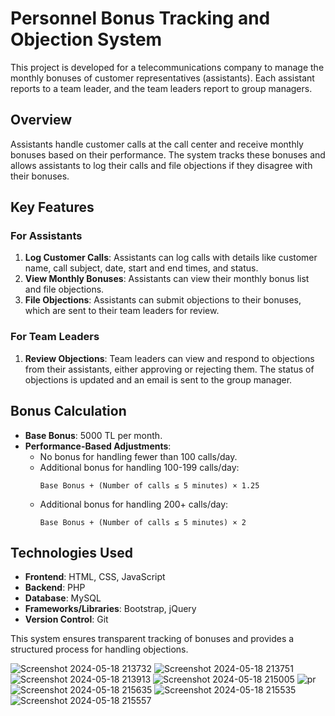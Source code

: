 # Personnel Bonus Tracking and Objection System

This project is developed for a telecommunications company to manage the monthly bonuses of customer representatives (assistants). Each assistant reports to a team leader, and the team leaders report to group managers.

## Overview

Assistants handle customer calls at the call center and receive monthly bonuses based on their performance. The system tracks these bonuses and allows assistants to log their calls and file objections if they disagree with their bonuses.

## Key Features

### For Assistants
1. **Log Customer Calls**: Assistants can log calls with details like customer name, call subject, date, start and end times, and status.
2. **View Monthly Bonuses**: Assistants can view their monthly bonus list and file objections.
3. **File Objections**: Assistants can submit objections to their bonuses, which are sent to their team leaders for review.

### For Team Leaders
1. **Review Objections**: Team leaders can view and respond to objections from their assistants, either approving or rejecting them. The status of objections is updated and an email is sent to the group manager.

## Bonus Calculation

- **Base Bonus**: 5000 TL per month.
- **Performance-Based Adjustments**:
  - No bonus for handling fewer than 100 calls/day.
  - Additional bonus for handling 100-199 calls/day:
    ```
    Base Bonus + (Number of calls ≤ 5 minutes) × 1.25
    ```
  - Additional bonus for handling 200+ calls/day:
    ```
    Base Bonus + (Number of calls ≤ 5 minutes) × 2
    ```
    
## Technologies Used

- **Frontend**: HTML, CSS, JavaScript
- **Backend**: PHP
- **Database**: MySQL
- **Frameworks/Libraries**: Bootstrap, jQuery
- **Version Control**: Git

This system ensures transparent tracking of bonuses and provides a structured process for handling objections.


![Screenshot 2024-05-18 213732](https://github.com/usaidalhadeethi/telecommunication-app/assets/101979002/34135460-080f-464a-9cbe-9be6ccae9b5c)
![Screenshot 2024-05-18 213751](https://github.com/usaidalhadeethi/telecommunication-app/assets/101979002/40efea0a-b377-4258-8405-ee40f1c72e20)
![Screenshot 2024-05-18 213913](https://github.com/usaidalhadeethi/telecommunication-app/assets/101979002/632a3a0e-d00e-4db3-bb9d-7946b7df6d15)
![Screenshot 2024-05-18 215005](https://github.com/usaidalhadeethi/telecommunication-app/assets/101979002/25be5776-ecfb-4cb6-934e-05fae08717e7)
![pr](https://github.com/usaidalhadeethi/telecommunication-app/assets/101979002/1e7eae86-1b5b-4f3a-8e39-d223bab8d2fa)
![Screenshot 2024-05-18 215635](https://github.com/usaidalhadeethi/telecommunication-app/assets/101979002/d2bcfc07-3392-4e7d-8b9a-cc69ab3839e2)
![Screenshot 2024-05-18 215535](https://github.com/usaidalhadeethi/telecommunication-app/assets/101979002/c2952447-443d-4ad7-ad17-9620a3e4b2a8)
![Screenshot 2024-05-18 215557](https://github.com/usaidalhadeethi/telecommunication-app/assets/101979002/896b2212-c6f2-41db-a9f8-f5081dc60786)


